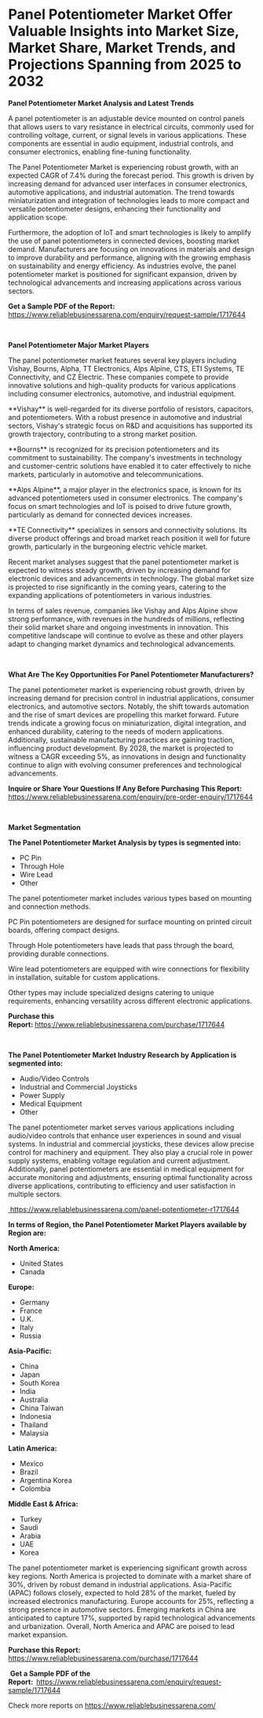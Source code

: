 <p><h1>Panel Potentiometer Market Offer Valuable Insights into Market Size, Market Share, Market Trends, and Projections Spanning from 2025 to 2032</h1></p><p><strong>Panel Potentiometer Market Analysis and Latest Trends</strong></p>
<p><p>A panel potentiometer is an adjustable device mounted on control panels that allows users to vary resistance in electrical circuits, commonly used for controlling voltage, current, or signal levels in various applications. These components are essential in audio equipment, industrial controls, and consumer electronics, enabling fine-tuning functionality.</p><p>The Panel Potentiometer Market is experiencing robust growth, with an expected CAGR of 7.4% during the forecast period. This growth is driven by increasing demand for advanced user interfaces in consumer electronics, automotive applications, and industrial automation. The trend towards miniaturization and integration of technologies leads to more compact and versatile potentiometer designs, enhancing their functionality and application scope.</p><p>Furthermore, the adoption of IoT and smart technologies is likely to amplify the use of panel potentiometers in connected devices, boosting market demand. Manufacturers are focusing on innovations in materials and design to improve durability and performance, aligning with the growing emphasis on sustainability and energy efficiency. As industries evolve, the panel potentiometer market is positioned for significant expansion, driven by technological advancements and increasing applications across various sectors.</p></p>
<p><strong>Get a Sample PDF of the Report:&nbsp;</strong> <a href="https://www.reliablebusinessarena.com/enquiry/request-sample/1717644?utm_campaign=2175&utm_medium=2&utm_source=Github&utm_content=ia&utm_term=06042025&utm_id=panel-potentiometer">https://www.reliablebusinessarena.com/enquiry/request-sample/1717644</a></p>
<p>&nbsp;</p>
<p><strong>Panel Potentiometer Major Market Players</strong></p>
<p><p>The panel potentiometer market features several key players including Vishay, Bourns, Alpha, TT Electronics, Alps Alpine, CTS, ETI Systems, TE Connectivity, and CZ Electric. These companies compete to provide innovative solutions and high-quality products for various applications including consumer electronics, automotive, and industrial equipment.</p><p>**Vishay** is well-regarded for its diverse portfolio of resistors, capacitors, and potentiometers. With a robust presence in automotive and industrial sectors, Vishay's strategic focus on R&D and acquisitions has supported its growth trajectory, contributing to a strong market position.</p><p>**Bourns** is recognized for its precision potentiometers and its commitment to sustainability. The company's investments in technology and customer-centric solutions have enabled it to cater effectively to niche markets, particularly in automotive and telecommunications.</p><p>**Alps Alpine**, a major player in the electronics space, is known for its advanced potentiometers used in consumer electronics. The company's focus on smart technologies and IoT is poised to drive future growth, particularly as demand for connected devices increases.</p><p>**TE Connectivity** specializes in sensors and connectivity solutions. Its diverse product offerings and broad market reach position it well for future growth, particularly in the burgeoning electric vehicle market.</p><p>Recent market analyses suggest that the panel potentiometer market is expected to witness steady growth, driven by increasing demand for electronic devices and advancements in technology. The global market size is projected to rise significantly in the coming years, catering to the expanding applications of potentiometers in various industries.</p><p>In terms of sales revenue, companies like Vishay and Alps Alpine show strong performance, with revenues in the hundreds of millions, reflecting their solid market share and ongoing investments in innovation. This competitive landscape will continue to evolve as these and other players adapt to changing market dynamics and technological advancements.</p></p>
<p>&nbsp;</p>
<p><strong>What Are The Key Opportunities For Panel Potentiometer Manufacturers?</strong></p>
<p><p>The panel potentiometer market is experiencing robust growth, driven by increasing demand for precision control in industrial applications, consumer electronics, and automotive sectors. Notably, the shift towards automation and the rise of smart devices are propelling this market forward. Future trends indicate a growing focus on miniaturization, digital integration, and enhanced durability, catering to the needs of modern applications. Additionally, sustainable manufacturing practices are gaining traction, influencing product development. By 2028, the market is projected to witness a CAGR exceeding 5%, as innovations in design and functionality continue to align with evolving consumer preferences and technological advancements.</p></p>
<p><strong>Inquire or Share Your Questions If Any Before Purchasing This Report:</strong> <a href="https://www.reliablebusinessarena.com/enquiry/pre-order-enquiry/1717644?utm_campaign=2175&utm_medium=2&utm_source=Github&utm_content=ia&utm_term=06042025&utm_id=panel-potentiometer">https://www.reliablebusinessarena.com/enquiry/pre-order-enquiry/1717644</a></p>
<p>&nbsp;</p>
<p><strong>Market Segmentation</strong></p>
<p><strong>The Panel Potentiometer Market Analysis by types is segmented into:</strong></p>
<p><ul><li>PC Pin</li><li>Through Hole</li><li>Wire Lead</li><li>Other</li></ul></p>
<p><p>The panel potentiometer market includes various types based on mounting and connection methods. </p><p>PC Pin potentiometers are designed for surface mounting on printed circuit boards, offering compact designs. </p><p>Through Hole potentiometers have leads that pass through the board, providing durable connections. </p><p>Wire lead potentiometers are equipped with wire connections for flexibility in installation, suitable for custom applications. </p><p>Other types may include specialized designs catering to unique requirements, enhancing versatility across different electronic applications.</p></p>
<p><strong>Purchase this Report:&nbsp;</strong><a href="https://www.reliablebusinessarena.com/purchase/1717644?utm_campaign=2175&utm_medium=2&utm_source=Github&utm_content=ia&utm_term=06042025&utm_id=panel-potentiometer">https://www.reliablebusinessarena.com/purchase/1717644</a></p>
<p>&nbsp;</p>
<p><strong>The Panel Potentiometer Market Industry Research by Application is segmented into:</strong></p>
<p><ul><li>Audio/Video Controls</li><li>Industrial and Commercial Joysticks</li><li>Power Supply</li><li>Medical Equipment</li><li>Other</li></ul></p>
<p><p>The panel potentiometer market serves various applications including audio/video controls that enhance user experiences in sound and visual systems. In industrial and commercial joysticks, these devices allow precise control for machinery and equipment. They also play a crucial role in power supply systems, enabling voltage regulation and current adjustment. Additionally, panel potentiometers are essential in medical equipment for accurate monitoring and adjustments, ensuring optimal functionality across diverse applications, contributing to efficiency and user satisfaction in multiple sectors.</p></p>
<p><a href="https://www.reliablebusinessarena.com/panel-potentiometer-r1717644?utm_campaign=2175&utm_medium=2&utm_source=Github&utm_content=ia&utm_term=06042025&utm_id=panel-potentiometer">&nbsp;https://www.reliablebusinessarena.com/panel-potentiometer-r1717644</a></p>
<p><strong>In terms of Region, the Panel Potentiometer Market Players available by Region are:</strong></p>
<p>
    <p> <strong> North America: </strong>
        <ul>
            <li>United States</li>
            <li>Canada</li>
        </ul>
        </p> 
    <p> <strong> Europe: </strong>
        <ul>
            <li>Germany</li>
            <li>France</li>
            <li>U.K.</li>
            <li>Italy</li>
            <li>Russia</li>
        </ul>
        </p> 
    <p> <strong> Asia-Pacific: </strong>
        <ul>
            <li>China</li>
            <li>Japan</li>
            <li>South Korea</li>
            <li>India</li>
            <li>Australia</li>
            <li>China Taiwan</li>
            <li>Indonesia</li>
            <li>Thailand</li>
            <li>Malaysia</li>
        </ul>
        </p> 
    <p> <strong> Latin America: </strong>
        <ul>
            <li>Mexico</li>
            <li>Brazil</li>
            <li>Argentina Korea</li>
            <li>Colombia</li>
        </ul>
        </p> 
    <p> <strong> Middle East & Africa: </strong>
        <ul>
            <li>Turkey</li>
            <li>Saudi</li>
            <li>Arabia</li>
            <li>UAE</li>
            <li>Korea</li>
        </ul>
    </p>
    </p>
<p><p>The panel potentiometer market is experiencing significant growth across key regions. North America is projected to dominate with a market share of 30%, driven by robust demand in industrial applications. Asia-Pacific (APAC) follows closely, expected to hold 28% of the market, fueled by increased electronics manufacturing. Europe accounts for 25%, reflecting a strong presence in automotive sectors. Emerging markets in China are anticipated to capture 17%, supported by rapid technological advancements and urbanization. Overall, North America and APAC are poised to lead market expansion.</p></p>
<p><strong>Purchase this Report: </strong><a href="https://www.reliablebusinessarena.com/purchase/1717644?utm_campaign=2175&utm_medium=2&utm_source=Github&utm_content=ia&utm_term=06042025&utm_id=panel-potentiometer">https://www.reliablebusinessarena.com/purchase/1717644</a></p>
<p>&nbsp;<strong>Get a Sample PDF of the Report:&nbsp;&nbsp;</strong><a href="https://www.reliablebusinessarena.com/enquiry/request-sample/1717644?utm_campaign=2175&utm_medium=2&utm_source=Github&utm_content=ia&utm_term=06042025&utm_id=panel-potentiometer">https://www.reliablebusinessarena.com/enquiry/request-sample/1717644</a></p>
<p><strong></strong></p>
<p>Check more reports on <a href="https://www.reliablebusinessarena.com/?utm_campaign=2175&utm_medium=2&utm_source=Github&utm_content=ia&utm_term=06042025&utm_id=panel-potentiometer">https://www.reliablebusinessarena.com/</a></p>